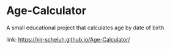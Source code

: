 # Age-Calculator
A small educational project that calculates age by date of birth

link: https://kir-scheluh.github.io/Age-Calculator/
